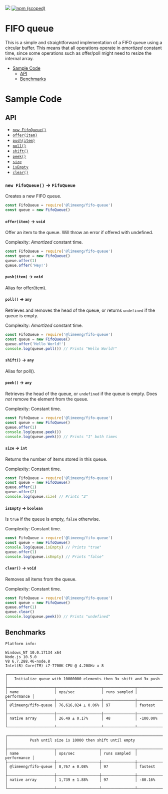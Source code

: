 ![](https://github.com/LimeEng/NodeFifoQueue/workflows/Node%20CI/badge.svg)
[![npm (scoped)](https://img.shields.io/npm/v/@limeeng/fifo-queue.svg)](https://www.npmjs.com/package/@limeeng/fifo-queue)

# FIFO queue

This is a simple and straightforward implementation of a FIFO queue using a circular buffer. This means that all operations operate in *amortized* constant time, since some operations such as offer/poll might need to resize the internal array.

 - [Sample Code](#sample-code)
    - [API](#api)
    - [Benchmarks](#benchmarks)

# Sample Code
 
## API

- [`new FifoQueue()`](#new-fifoqueue---fifoqueue)
- [`offer(item)`](#offeritem---void)
- [`push(item)`](#pushitem---void)
- [`poll()`](#poll---any)
- [`shift()`](#shift---any)
- [`peek()`](#peek---any)
- [`size`](#size---int)
- [`isEmpty`](#isempty---boolean)
- [`clear()`](#clear---void)

### `new FifoQueue()` -> `FifoQueue`

Creates a new FIFO queue.

 ```js
const FifoQueue = require('@limeeng/fifo-queue')
const queue = new FifoQueue()
```

#### `offer(item)` -> `void`

Offer an item to the queue. Will throw an error if offered with undefined.

Complexity: *Amortized* constant time.

```js
const FifoQueue = require('@limeeng/fifo-queue')
const queue = new FifoQueue()
queue.offer(1)
queue.offer('Hey!')
```

#### `push(item)` -> `void`

Alias for offer(item).

#### `poll()` -> `any`

Retrieves and removes the head of the queue, or returns `undefined` if the queue is empty.

Complexity: *Amortized* constant time.

```js
const FifoQueue = require('@limeeng/fifo-queue')
const queue = new FifoQueue()
queue.offer('Hello World!')
console.log(queue.poll()) // Prints "Hello World!"
```

#### `shift()` -> `any`

Alias for poll().

#### `peek()` -> `any`

Retrieves the head of the queue, or `undefined` if the queue is empty.
Does *not* remove the element from the queue.

Complexity: Constant time.

```js
const FifoQueue = require('@limeeng/fifo-queue')
const queue = new FifoQueue()
queue.offer(1)
console.log(queue.peek())
console.log(queue.peek()) // Prints "1" both times
```

#### `size` -> `int`

Returns the number of items stored in this queue.

Complexity: Constant time.

```js
const FifoQueue = require('@limeeng/fifo-queue')
const queue = new FifoQueue()
queue.offer(1)
queue.offer(2)
console.log(queue.size) // Prints "2"
```

#### `isEmpty` -> `boolean`

Is `true` if the queue is empty, `false` otherwise.

Complexity: Constant time.

```js
const FifoQueue = require('@limeeng/fifo-queue')
const queue = new FifoQueue()
console.log(queue.isEmpty) // Prints "true"
queue.offer(1)
console.log(queue.isEmpty) // Prints "false"
```

#### `clear()` -> `void`

Removes all items from the queue.

Complexity: Constant time.

```js
const FifoQueue = require('@limeeng/fifo-queue')
const queue = new FifoQueue()
queue.offer(1)
queue.clear()
console.log(queue.peek()) // Prints "undefined"
```

## Benchmarks

``` 
Platform info:

Windows_NT 10.0.17134 x64
Node.js 10.5.0
V8 6.7.288.46-node.8
Intel(R) Core(TM) i7-7700K CPU @ 4.20GHz x 8

┌───────────────────────────────────────────────────────────────────────┐
│   Initialize queue with 10000000 elements then 3x shift and 3x push   │
├─────────────────────┬────────────────────┬──────────────┬─────────────┤
│ name                │ ops/sec            │ runs sampled │ performance │
├─────────────────────┼────────────────────┼──────────────┼─────────────┤
│ @limeeng/fifo-queue │ 76,616,024 ± 0.06% │ 97           │ fastest     │
├─────────────────────┼────────────────────┼──────────────┼─────────────┤
│ native array        │ 26.49 ± 0.17%      │ 48           │ -100.00%    │
└─────────────────────┴────────────────────┴──────────────┴─────────────┘

┌───────────────────────────────────────────────────────────────────────┐
│          Push until size is 10000 then shift until empty              │
├─────────────────────┬───────────────────┬───────────────┬─────────────┤
│ name                │ ops/sec           │ runs sampled  │ performance │
├─────────────────────┼───────────────────┼───────────────┼─────────────┤
│ @limeeng/fifo-queue │ 8,767 ± 0.08%     │ 97            │ fastest     │
├─────────────────────┼───────────────────┼───────────────┼─────────────┤
│ native array        │ 1,739 ± 1.88%     │ 97            │ -80.16%     │
└─────────────────────┴───────────────────┴───────────────┴─────────────┘
```
